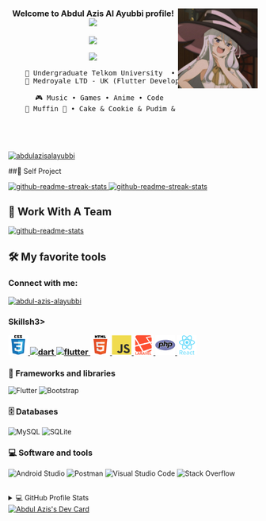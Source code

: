 <div align="center">
<img src="https://github.com/abdulazisalayubbi/abdulazisalayubbi/blob/eaaf05c278cda4641a636de96e7e3365d50a6853/4b157e6c19db6121a687034a8353ca89.jpg" width="32%" align="right" />
  <h3 align="center">
  Welcome to Abdul Azis Al Ayubbi profile!
  <img src="https://media.giphy.com/media/hvRJCLFzcasrR4ia7z/giphy.gif" width="28">
</h3>
  <p align="center">
  <a href="https://github.com/DenverCoder1/readme-typing-svg"><img src="https://readme-typing-svg.herokuapp.com/?lines=App%20developer;2%2B%20years%20of%20coding%20experience;Always%20learning%20new%20things&font=Fira%20Code&center=true&width=440&height=45&color=B74093Center=true&size=22"></a>
</p>
  <img src="https://raw.githubusercontent.com/innng/innng/master/assets/kyubey.gif" height="40" />
  
  <pre>
    💼 Undergraduate Telkom University  • Flutter Dev • Mobile App Engineer
    💼 Medroyale LTD - UK (Flutter Developer)
    
    🎮 Music • Games • Anime • Code 
    🐾 Muffin 🐰 • Cake & Cookie & Pudim & Quindim 🐤🐥
  </pre>

<br><br>

    

</div>






 <p align="left"> <a href="https://github.com/ryo-ma/github-profile-trophy"><img src="https://github-profile-trophy.vercel.app/?username=abdulazisalayubbi" alt="abdulazisalayubbi" /></a> </p>


##📘 Self Project

<p align="left">
 
  
  <a href="https://github.com/abdulazisalayubbi/exchange-schoolarship">
     <img width="282" src="https://denvercoder1-github-readme-stats.vercel.app/api/pin/?username=abdulazisalayubbi&repo=exchange-schoolarship&theme=react&bg_color=1F222E&title_color=F85D7F&icon_color=F8D866&hide_border=true&show_icons=false" alt="github-readme-streak-stats">
    
  </a> 
    <a href="https://github.com/abdulazisalayubbi/good-sleep-app">
     <img width="282" src="https://denvercoder1-github-readme-stats.vercel.app/api/pin/?username=abdulazisalayubbi&repo=good-sleep-app&theme=react&bg_color=1F222E&title_color=F85D7F&icon_color=F8D866&hide_border=true&show_icons=false" alt="github-readme-streak-stats">
    
  </a> 

 
  <br/>
</p>

## 📕 Work With A Team

<p align="left">
  <a href="https://github.com/SwingsNFI/Project_Absen_Telkom-2"><img width="282" src="https://denvercoder1-github-readme-stats.vercel.app/api/pin/?username=SwingsNFI&repo=Project_Absen_Telkom-2&theme=react&bg_color=1F222E&title_color=F85D7F&icon_color=F8D866&hide_border=true&show_icons=false" alt="github-readme-stats"></a>
  
</p>

## 🛠️ My favorite tools

<h3 align="left">Connect with me:</h3>
<p align="left">
<a href="https://linkedin.com/in/abdul-azis-alayubbi" target="blank"><img align="center" src="https://raw.githubusercontent.com/rahuldkjain/github-profile-readme-generator/master/src/images/icons/Social/linked-in-alt.svg" alt="abdul-azis-alayubbi" height="30" width="40" /></a>
</p>

<h3 align="left">Skillsh3>
<p align="left"> <a href="https://www.w3schools.com/css/" target="_blank" rel="noreferrer"> <img src="https://raw.githubusercontent.com/devicons/devicon/master/icons/css3/css3-original-wordmark.svg" alt="css3" width="40" height="40"/> </a> <a href="https://dart.dev" target="_blank" rel="noreferrer"> <img src="https://www.vectorlogo.zone/logos/dartlang/dartlang-icon.svg" alt="dart" width="40" height="40"/> </a> <a href="https://flutter.dev" target="_blank" rel="noreferrer"> <img src="https://www.vectorlogo.zone/logos/flutterio/flutterio-icon.svg" alt="flutter" width="40" height="40"/> </a> <a href="https://www.w3.org/html/" target="_blank" rel="noreferrer"> <img src="https://raw.githubusercontent.com/devicons/devicon/master/icons/html5/html5-original-wordmark.svg" alt="html5" width="40" height="40"/> </a> <a href="https://developer.mozilla.org/en-US/docs/Web/JavaScript" target="_blank" rel="noreferrer"> <img src="https://raw.githubusercontent.com/devicons/devicon/master/icons/javascript/javascript-original.svg" alt="javascript" width="40" height="40"/> </a> <a href="https://laravel.com/" target="_blank" rel="noreferrer"> <img src="https://raw.githubusercontent.com/devicons/devicon/master/icons/laravel/laravel-plain-wordmark.svg" alt="laravel" width="40" height="40"/> </a> <a href="https://www.php.net" target="_blank" rel="noreferrer"> <img src="https://raw.githubusercontent.com/devicons/devicon/master/icons/php/php-original.svg" alt="php" width="40" height="40"/> </a> <a href="https://reactjs.org/" target="_blank" rel="noreferrer"> <img src="https://raw.githubusercontent.com/devicons/devicon/master/icons/react/react-original-wordmark.svg" alt="react" width="40" height="40"/> </a> </p>

### 🧰 Frameworks and libraries
<p>
  <img alt="Flutter" src="https://img.shields.io/badge/Flutter-02569B.svg?logo=flutter&logoColor=white">
  <img alt="Bootstrap" src="https://img.shields.io/badge/Bootstrap-7952B3.svg?logo=bootstrap&logoColor=white">
  
</p>

### 🗄️ Databases 
<p>
  <img alt="MySQL" src="https://img.shields.io/badge/MySQL-00f.svg?logo=mysql&logoColor=white">
  <img alt="SQLite" src ="https://img.shields.io/badge/SQLite-07405e.svg?logo=sqlite&logoColor=white">
</p>

### 💻 Software and tools
<p>
<img alt="Android Studio" src="https://img.shields.io/badge/Android%20Studio-008678.svg?logo=android-studio&logoColor=white">
<img alt="Postman" src="https://img.shields.io/badge/Postman-FF6C37?logo=postman&logoColor=white">
<img alt="Visual Studio Code" src="https://img.shields.io/badge/Visual%20Studio%20Code-0078d7.svg?logo=visual-studio-code&logoColor=white">
<img alt="Stack Overflow" src="https://img.shields.io/badge/-Stack%20Overflow-FE7A16?logo=stack-overflow&logoColor=white">
  
</p>
<br>


<details> 
  <summary>💻 GitHub Profile Stats</summary>
  <br/>
   
![abdulazisalayubbi's Streak](https://github-readme-streak-stats.herokuapp.com/?user=abdulazisalayubbi&theme=dracula&hide_border=true)
   <img alt="Abdul Azis Al Ayubbi github. Status" src="https://github-readme-stats.vercel.app/api/top-langs/?username=abdulazisalayubbi&langs_count=8&layout=compact&theme=react&hide_border=true&bg_color=1F222E&title_color=F85D7F&icon_color=F8D866&hide=Jupyter%20Notebook" height="192px"/>
  
 
  
</details>
<a href="https://app.daily.dev/abdulazisalayubbi"><img src="https://api.daily.dev/devcards/919fd88ea2224d6f9459ae9898b96f89.png?r=0wy" width="400" alt="Abdul Azis's Dev Card"/></a>
